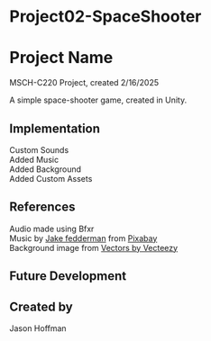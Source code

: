 # Project02-SpaceShooter

# Project Name
MSCH-C220 Project, created 2/16/2025

A simple space-shooter game, created in Unity.
## Implementation
Custom Sounds<br />
Added Music<br />
Added Background<br />
Added Custom Assets<br />

## References
Audio made using Bfxr<br />
Music by <a href="https://pixabay.com/users/purrsahfef-30458673/?utm_source=link-attribution&utm_medium=referral&utm_campaign=music&utm_content=122205">Jake fedderman</a> from <a href="https://pixabay.com/music//?utm_source=link-attribution&utm_medium=referral&utm_campaign=music&utm_content=122205">Pixabay</a><br />
Background image from <a href="https://www.vecteezy.com/vector-art/44229303-starry-night-sky-space-seamless-pattern-galaxy-shiny-stars-background-fabric-seamless-print-or-textile-background-wrapping-paper-space-pattern-or-wallpaper-with-comet-glowing-constellations">Vectors by Vecteezy</a>
## Future Development
## Created by
Jason Hoffman
